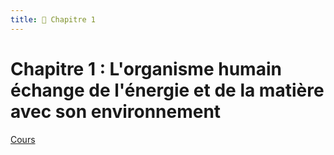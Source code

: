 ```yaml
---
title: 📗 Chapitre 1
---
```


# Chapitre 1 : L'organisme humain échange de l'énergie et de la matière avec son environnement

[Cours](https://cdn-file.pearltrees.com/88/42/20/884220f9585e91d990ff86a75b2014c5.bin?response-content-disposition=inline%3B%20filename%3D%22Fichier.pdf%22&response-content-type=application%2Fpdf&X-Amz-Algorithm=AWS4-HMAC-SHA256&X-Amz-Date=20250913T142149Z&X-Amz-SignedHeaders=host&X-Amz-Expires=3600&X-Amz-Credential=AKIA4SMJHWBJF2UEZM6E%2F20250913%2Feu-west-1%2Fs3%2Faws4_request&X-Amz-Signature=dd58631fb5ae1cec2f2a1b218afb21cbfcbe42278c8b9dc3ef7358ff47d549c7)
